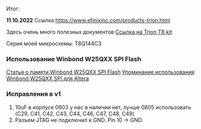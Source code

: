 Итог:


**11.10.2022**
Ссылка https://www.efinixinc.com/products-trion.html

Здесь очень много полезных документов [Ссылка на Trion T8 kit](https://www.efxtest.com/products-devkits-triont8.html)

Серия моей микросхемы: T8Q144C3


### Использование Winbond W25QXX SPI Flash
[Статья о памяти Winbond W25QXX SPI Flash](https://russianblogs.com/article/27961587907/)
[Упоминание использования Winbond W25QXX SPI для Altera](https://community.intel.com/t5/Programmable-Devices/Altera-USB-Blaster-II-is-not-working-properly-while-programming/td-p/669052)



### Исправления в v1

1. 10uF в корпусе 0603 у нас в наличии нет, лучше 0805 использовать
(C29, C41, C42, C43, C44, C46, C47, C48, C49)
2. Разъем JTAG не подключил к GND. Pin 10 -> GND. 